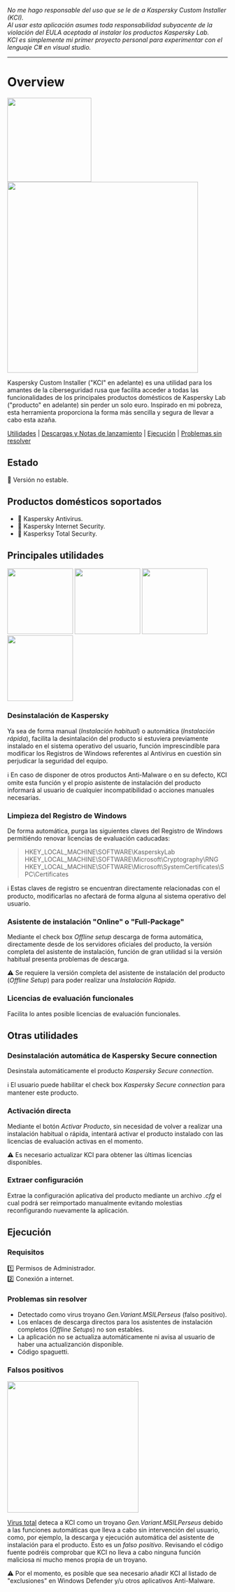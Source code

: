 *No me hago responsable del uso que se le de a Kaspersky Custom Installer (KCI).  
Al usar esta aplicación asumes toda responsabilidad subyacente de la violación del EULA aceptada al instalar los productos Kaspersky Lab.   
KCI es simplemente mi primer proyecto personal para experimentar con el lenguaje C# en visual studio.*

---------------------------------------------------------------------------------------------------------------------------------------------------------------------------------

# Overview
<img src="https://github.com/bitasuperactive/KCIBasic/blob/master/doc/icon.ico" width="192"/> <img src="https://github.com/bitasuperactive/KCIBasic/blob/master/doc/kcibasicimage.png" width="436"/>

Kaspersky Custom Installer ("KCI" en adelante) es una utilidad para los amantes de la ciberseguridad rusa que facilita acceder a todas las funcionalidades de los principales productos domésticos de Kaspersky Lab ("producto" en adelante) sin perder un solo euro. Inspirado en mi pobreza, esta herramienta proporciona la forma más sencilla y segura de llevar a cabo esta azaña.

[Utilidades](https://github.com/bitasuperactive/KCIBasic/blob/master/README.md#principales-utilidades) | [Descargas y Notas de lanzamiento](https://github.com/bitasuperactive/KCIBasic/releases) | [Ejecución](https://github.com/bitasuperactive/KCIBasic/blob/master/README.md#ejecución) | [Problemas sin resolver](https://github.com/bitasuperactive/KCIBasic/blob/master/README.md#problemas-sin-resolver)


## Estado
:stop_sign: Versión no estable.


## Productos domésticos soportados
* :turtle: Kaspersky Antivirus.
* :dragon_face: Kaspersky Internet Security.
* :dragon: Kasperksy Total Security.


## Principales utilidades
<img src="https://github.com/bitasuperactive/KCIBasic/blob/master/doc/uninstallimage.png" width="150"/> <img src="https://github.com/bitasuperactive/KCIBasic/blob/master/doc/cleanimage.jpg" width="150"/> <img src="https://github.com/bitasuperactive/KCIBasic/blob/master/doc/downloadimage.png" width="150"/> <img src="https://github.com/bitasuperactive/KCIBasic/blob/master/doc/keyimage.jpg" width="150"/>

### Desinstalación de Kaspersky
Ya sea de forma manual (*Instalación habitual*) o automática (*Instalación rápida*), facilita la desintalación del producto si estuviera previamente instalado en el sistema operativo del usuario, función imprescindible para modificar los Registros de Windows referentes al Antivirus en cuestión sin perjudicar la seguridad del equipo.

:information_source: En caso de disponer de otros productos Anti-Malware o en su defecto, KCI omite esta función y el propio asistente de instalación del producto informará al usuario de cualquier incompatibilidad o acciones manuales necesarias.

### Limpieza del Registro de Windows
De forma automática, purga las siguientes claves del Registro de Windows permitiéndo renovar licencias de evaluación caducadas:
> HKEY_LOCAL_MACHINE\SOFTWARE\KasperskyLab            
> HKEY_LOCAL_MACHINE\SOFTWARE\Microsoft\Cryptography\RNG
> HKEY_LOCAL_MACHINE\SOFTWARE\Microsoft\SystemCertificates\SPC\Certificates

:information_source: Estas claves de registro se encuentran directamente relacionadas con el producto, modificarlas no afectará de forma alguna al sistema operativo del usuario.

### Asistente de instalación "Online" o "Full-Package"
Mediante el check box *Offline setup* descarga de forma automática, directamente desde de los servidores oficiales del producto, la versión completa del asistente de instalación, función de gran utilidad si la versión habitual presenta problemas de descarga.

:warning: Se requiere la versión completa del asistente de instalación del producto (*Offline Setup*) para poder realizar una *Instalación Rápida*.

### Licencias de evaluación funcionales
Facilita lo antes posible licencias de evaluación funcionales.


## Otras utilidades
### Desinstalación automática de Kaspersky Secure connection
Desinstala automáticamente el producto *Kaspersky Secure connection*.

:information_source: El usuario puede habilitar el check box *Kaspersky Secure connection* para mantener este producto.

### Activación directa
Mediante el botón *Activar Producto*, sin necesidad de volver a realizar una instalación habitual o rápida, intentará activar el producto instalado con las licencias de evaluación activas en el momento.

:warning: Es necesario actualizar KCI para obtener las últimas licencias disponibles.

### Extraer configuración
Extrae la configuración  aplicativa del producto mediante un archivo *.cfg* el cual podrá ser reimportado manualmente evitando molestias reconfigurando nuevamente la aplicación.


## Ejecución
### Requisitos
:one: Permisos de Administrador.  
:two: Conexión a internet.

### Problemas sin resolver
* Detectado como virus troyano *Gen.Variant.MSILPerseus* (falso positivo).
* Los enlaces de descarga directos para los asistentes de instalación completos (*Offline Setups*) no son estables.
* La aplicación no se actualiza automáticamente ni avisa al usuario de haber una actualizanción disponible.
* Código spaguetti.

### Falsos positivos
<img src="https://github.com/bitasuperactive/KCIBasic/blob/master/doc/virustotalimage.png" width="300"/>

[Virus total](https://www.virustotal.com/gui/file/24f97e787c5fbb600f6643bcb957f68ab099f12a7e37fc6473feb582d19c40e3/detection) deteca a KCI como un troyano *Gen.Variant.MSILPerseus* debido a las funciones automáticas que lleva a cabo sin intervención del usuario, como, por ejemplo, la descarga y ejecución automática del asistente de instalación para el producto. Esto es un *falso positivo*. Revisando el código fuente podréis comprobar que KCI no lleva a cabo ninguna función maliciosa ni mucho menos propia de un troyano.

:warning: Por el momento, es posible que sea necesario añadir KCI al listado de "exclusiones" en Windows Defender y/u otros aplicativos Anti-Malware.
